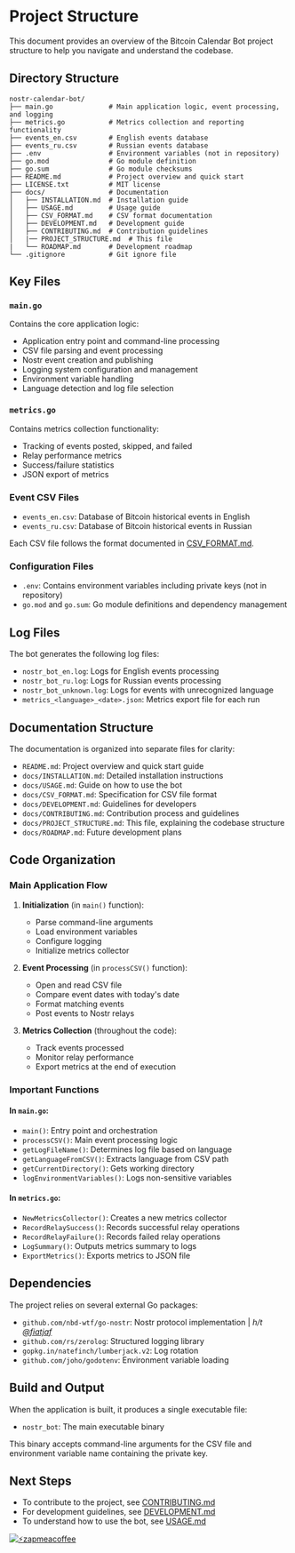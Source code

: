 # Project Structure

This document provides an overview of the Bitcoin Calendar Bot project structure to help you navigate and understand the codebase.

## Directory Structure

```
nostr-calendar-bot/
├── main.go              # Main application logic, event processing, and logging
├── metrics.go           # Metrics collection and reporting functionality
├── events_en.csv        # English events database
├── events_ru.csv        # Russian events database
├── .env                 # Environment variables (not in repository)
├── go.mod               # Go module definition
├── go.sum               # Go module checksums
├── README.md            # Project overview and quick start
├── LICENSE.txt          # MIT license
├── docs/                # Documentation
│   ├── INSTALLATION.md  # Installation guide
│   ├── USAGE.md         # Usage guide
│   ├── CSV_FORMAT.md    # CSV format documentation
│   ├── DEVELOPMENT.md   # Development guide
│   ├── CONTRIBUTING.md  # Contribution guidelines
│   |── PROJECT_STRUCTURE.md  # This file
|   └── ROADMAP.md       # Development roadmap
└── .gitignore           # Git ignore file
```

## Key Files

### `main.go`

Contains the core application logic:

- Application entry point and command-line processing
- CSV file parsing and event processing
- Nostr event creation and publishing
- Logging system configuration and management
- Environment variable handling
- Language detection and log file selection

### `metrics.go`

Contains metrics collection functionality:

- Tracking of events posted, skipped, and failed
- Relay performance metrics
- Success/failure statistics
- JSON export of metrics

### Event CSV Files

- `events_en.csv`: Database of Bitcoin historical events in English
- `events_ru.csv`: Database of Bitcoin historical events in Russian

Each CSV file follows the format documented in [CSV_FORMAT.md](CSV_FORMAT.md).

### Configuration Files

- `.env`: Contains environment variables including private keys (not in repository)
- `go.mod` and `go.sum`: Go module definitions and dependency management

## Log Files

The bot generates the following log files:

- `nostr_bot_en.log`: Logs for English events processing
- `nostr_bot_ru.log`: Logs for Russian events processing
- `nostr_bot_unknown.log`: Logs for events with unrecognized language
- `metrics_<language>_<date>.json`: Metrics export file for each run

## Documentation Structure

The documentation is organized into separate files for clarity:

- `README.md`: Project overview and quick start guide
- `docs/INSTALLATION.md`: Detailed installation instructions
- `docs/USAGE.md`: Guide on how to use the bot
- `docs/CSV_FORMAT.md`: Specification for CSV file format
- `docs/DEVELOPMENT.md`: Guidelines for developers
- `docs/CONTRIBUTING.md`: Contribution process and guidelines
- `docs/PROJECT_STRUCTURE.md`: This file, explaining the codebase structure
- `docs/ROADMAP.md`: Future development plans


## Code Organization

### Main Application Flow

1. **Initialization** (in `main()` function):
   - Parse command-line arguments
   - Load environment variables
   - Configure logging
   - Initialize metrics collector

2. **Event Processing** (in `processCSV()` function):
   - Open and read CSV file
   - Compare event dates with today's date
   - Format matching events
   - Post events to Nostr relays

3. **Metrics Collection** (throughout the code):
   - Track events processed
   - Monitor relay performance
   - Export metrics at the end of execution

### Important Functions

#### In `main.go`:

- `main()`: Entry point and orchestration
- `processCSV()`: Main event processing logic
- `getLogFileName()`: Determines log file based on language
- `getLanguageFromCSV()`: Extracts language from CSV path
- `getCurrentDirectory()`: Gets working directory
- `logEnvironmentVariables()`: Logs non-sensitive variables

#### In `metrics.go`:

- `NewMetricsCollector()`: Creates a new metrics collector
- `RecordRelaySuccess()`: Records successful relay operations
- `RecordRelayFailure()`: Records failed relay operations
- `LogSummary()`: Outputs metrics summary to logs
- `ExportMetrics()`: Exports metrics to JSON file

## Dependencies

The project relies on several external Go packages:

- `github.com/nbd-wtf/go-nostr`: Nostr protocol implementation | *h/t [@fiatjaf](https://njump.me/fiatjaf.com)*
- `github.com/rs/zerolog`: Structured logging library
- `gopkg.in/natefinch/lumberjack.v2`: Log rotation
- `github.com/joho/godotenv`: Environment variable loading

## Build and Output

When the application is built, it produces a single executable file:

- `nostr_bot`: The main executable binary

This binary accepts command-line arguments for the CSV file and environment variable name containing the private key.

## Next Steps

- To contribute to the project, see [CONTRIBUTING.md](CONTRIBUTING.md)
- For development guidelines, see [DEVELOPMENT.md](DEVELOPMENT.md)
- To understand how to use the bot, see [USAGE.md](USAGE.md) 

[![⚡️zapmeacoffee](https://img.shields.io/badge/⚡️zap_-me_a_coffee-violet?style=plastic)](https://zapmeacoffee.com/npub1tcalvjvswjh5rwhr3gywmfjzghthexjpddzvlxre9wxfqz4euqys0309hn)
